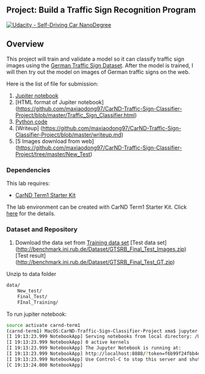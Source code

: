 ## Project: Build a Traffic Sign Recognition Program
[![Udacity - Self-Driving Car NanoDegree](https://s3.amazonaws.com/udacity-sdc/github/shield-carnd.svg)](http://www.udacity.com/drive)

Overview
---
This project will train and validate a model so it can classify traffic sign images using the [German Traffic Sign Dataset](http://benchmark.ini.rub.de/?section=gtsrb&subsection=dataset). After the model is trained, I will then try out the model on images of German traffic signs on the web.


Here is the list of file for submission:

1. [Jupiter notebook](https://github.com/maxiaodong97/CarND-Traffic-Sign-Classifier-Project/blob/master/Traffic_Sign_Classifier.ipynb)
2. [HTML format of Jupiter notebook] (https://github.com/maxiaodong97/CarND-Traffic-Sign-Classifier-Project/blob/master/Traffic_Sign_Classifier.html)
3. [Python code](https://github.com/maxiaodong97/CarND-Traffic-Sign-Classifier-Project/blob/master/traffic_sign.py)
4. [Writeup] (https://github.com/maxiaodong97/CarND-Traffic-Sign-Classifier-Project/blob/master/writeup.md)
5. [5 Images download from web] (https://github.com/maxiaodong97/CarND-Traffic-Sign-Classifier-Project/tree/master/New_Test)

### Dependencies
This lab requires:

* [CarND Term1 Starter Kit](https://github.com/udacity/CarND-Term1-Starter-Kit)

The lab environment can be created with CarND Term1 Starter Kit. Click [here](https://github.com/udacity/CarND-Term1-Starter-Kit/blob/master/README.md) for the details.

### Dataset and Repository

1. Download the data set from 
[Training data set](http://benchmark.ini.rub.de/Dataset/GTSRB_Final_Training_Images.zip)
[Test data set] (http://benchmark.ini.rub.de/Dataset/GTSRB_Final_Test_Images.zip)
[Test result] (http://benchmark.ini.rub.de/Dataset/GTSRB_Final_Test_GT.zip)

Unzip to data folder 
```sh
data/ 
    New_test/
    Final_Test/
    FInal_Training/
```

To run jupiter notebook:
```sh
source activate carnd-term1
(carnd-term1) MacOS:CarND-Traffic-Sign-Classifier-Project xma$ jupyter notebook Traffic_Sign_Classifier.ipynb 
[I 19:13:23.999 NotebookApp] Serving notebooks from local directory: /Users/xma/sd/CarND-Traffic-Sign-Classifier-Project
[I 19:13:23.999 NotebookApp] 0 active kernels
[I 19:13:23.999 NotebookApp] The Jupyter Notebook is running at:
[I 19:13:23.999 NotebookApp] http://localhost:8888/?token=f6b99f24fbb4dea7af3b6bd01889870e437941ca103237b3
[I 19:13:23.999 NotebookApp] Use Control-C to stop this server and shut down all kernels (twice to skip confirmation).
[C 19:13:24.000 NotebookApp] 
```

